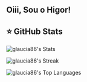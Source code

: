 ## Oiii, Sou o Higor!
 <div>


## ⭐ GitHub Stats

![glaucia86's Stats](https://github-readme-stats.vercel.app/api?username=higorcos&theme=dark&show_icons=true&hide_border=true&count_private=true&card_width=500)

![glaucia86's Streak](https://github-readme-streak-stats.herokuapp.com/?user=higorcos&theme=dark&hide_border=true&card_width=500)

![glaucia86's Top Languages](https://github-readme-stats.vercel.app/api/top-langs/?username=higorcos&theme=dark&show_icons=true&hide_border=true&layout=compact&card_width=500&langs_count=20&hide=[HTML])


 

